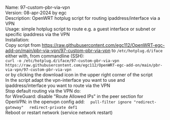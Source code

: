 Name: 97-custom-pbr-via-vpn  
Version: 08-apr-2024 by egc  
Description: OpenWRT hotplug script for routing ipaddress/interface via a VPN  
Usage: simple hotplug script to route e.g. a guest interface or subnet or specific ipaddress via the VPN  
Installation:  
Copy script from https://raw.githubusercontent.com/egc112/OpenWRT-egc-add-on/main/pbr-via-vpn/97-custom-pbr-via-vpn to `/etc/hotplug.d/iface`  
either with, from commandline (SSH):  
`curl -o /etc/hotplug.d/iface/97-custom-pbr-via-vpn https://raw.githubusercontent.com/egc112/OpenWRT-egc-add-on/main/pbr-via-vpn/97-custom-pbr-via-vpn`  
or by clicking the download icon in the upper right corner of the script  
In the script adapt the vpn-interface you want to use and ipaddress/interface you want to route via the VPN  
Stop default routing via the VPN do:   
for WireGuard: disable "Route Allowed IPs" in the peer section 
for OpenVPN: in the openvpn config add:
       `  pull-filter ignore "redirect-gateway"`
       `  redirect-private def1`  
Reboot or restart network (service network restart)  

